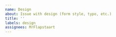 ```yaml
---
name: Design
about: Issue with design (form style, typo, etc.)
title: ''
labels: design
assignees: MrFlapstaart
---
```

